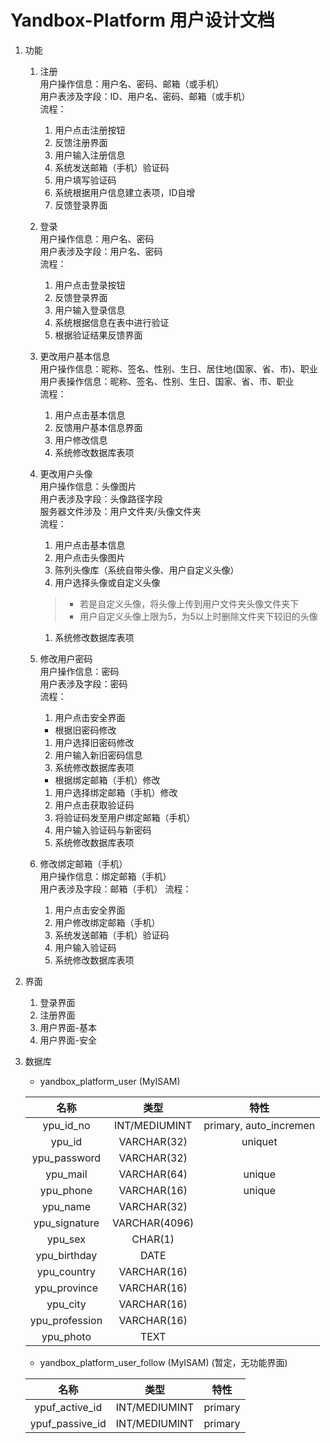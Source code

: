 # Yandbox-Platform 用户设计文档

1. 功能
    1. 注册  
    用户操作信息：用户名、密码、邮箱（或手机）  
    用户表涉及字段：ID、用户名、密码、邮箱（或手机）  
    流程：  
        1. 用户点击注册按钮
        2. 反馈注册界面
        3. 用户输入注册信息
        4. 系统发送邮箱（手机）验证码
        5. 用户填写验证码
        6. 系统根据用户信息建立表项，ID自增
        7. 反馈登录界面  

    2. 登录  
    用户操作信息：用户名、密码  
    用户表涉及字段：用户名、密码  
    流程：
        1. 用户点击登录按钮
        2. 反馈登录界面
        3. 用户输入登录信息
        4. 系统根据信息在表中进行验证
        5. 根据验证结果反馈界面  

    3. 更改用户基本信息  
    用户操作信息：昵称、签名、性别、生日、居住地(国家、省、市)、职业  
    用户表操作信息：昵称、签名、性别、生日、国家、省、市、职业  
    流程：
        1. 用户点击基本信息
        2. 反馈用户基本信息界面
        3. 用户修改信息
        4. 系统修改数据库表项  

    4. 更改用户头像  
    用户操作信息：头像图片  
    用户表涉及字段：头像路径字段  
    服务器文件涉及：用户文件夹/头像文件夹  
    流程：  
        1. 用户点击基本信息  
        2. 用户点击头像图片  
        3. 陈列头像库（系统自带头像、用户自定义头像）  
        4. 用户选择头像或自定义头像  
        > * 若是自定义头像，将头像上传到用户文件夹头像文件夹下  
        > * 用户自定义头像上限为5，为5以上时删除文件夹下较旧的头像
        1. 系统修改数据库表项   
    
    5. 修改用户密码  
    用户操作信息：密码  
    用户表涉及字段：密码  
    流程：  
        1. 用户点击安全界面 
        * 根据旧密码修改
        1. 用户选择旧密码修改
        2. 用户输入新旧密码信息
        3. 系统修改数据库表项
        * 根据绑定邮箱（手机）修改
        1. 用户选择绑定邮箱（手机）修改
        2. 用户点击获取验证码
        3. 将验证码发至用户绑定邮箱（手机）
        4. 用户输入验证码与新密码
        5. 系统修改数据库表项

    6. 修改绑定邮箱（手机）  
    用户操作信息：绑定邮箱（手机）  
    用户表涉及字段：邮箱（手机）
    流程：
        1. 用户点击安全界面
        2. 用户修改绑定邮箱（手机）
        3. 系统发送邮箱（手机）验证码
        4. 用户输入验证码
        5. 系统修改数据库表项

2. 界面
    1. 登录界面
    2. 注册界面
    3. 用户界面-基本
    4. 用户界面-安全

3. 数据库  
    * yandbox_platform_user (MyISAM)
      
   | 名称 | 类型 | 特性 |
   | :---: | :---: | :---: |
   | ypu_id_no | INT/MEDIUMINT | primary, auto_incremen |
   | ypu_id | VARCHAR(32) | uniquet |
   | ypu_password | VARCHAR(32) | |
   | ypu_mail | VARCHAR(64) | unique |
   | ypu_phone | VARCHAR(16) | unique |
   | ypu_name | VARCHAR(32) | |
   | ypu_signature | VARCHAR(4096) | |
   | ypu_sex | CHAR(1) | |
   | ypu_birthday | DATE | |
   | ypu_country | VARCHAR(16) | |
   | ypu_province | VARCHAR(16) | |
   | ypu_city | VARCHAR(16) | | 
   | ypu_profession | VARCHAR(16) | |
   | ypu_photo | TEXT | |

   * yandbox_platform_user_follow (MyISAM) (暂定，无功能界面)

   | 名称 | 类型 | 特性 |
   | :---: | :---: | :---: |
   | ypuf_active_id | INT/MEDIUMINT | primary |
   | ypuf_passive_id | INT/MEDIUMINT | primary |
